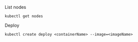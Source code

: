 List nodes
```
kubectl get nodes
```

Deploy
```
kubectl create deploy <containerName> --image=<imageName>
```
